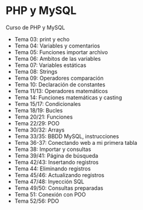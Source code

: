 # PHP y MySQL
Curso de PHP y MySQL

- Tema 03: print y echo
- Tema 04: Variables y comentarios
- Tema 05: Funciones importar archivo
- Tema 06: Ambitos de las variables
- Tema 07: Variables estáticas
- Tema 08: Strings
- Tema 09: Operadores comparación
- Tema 10: Declaración de constantes
- Tema 11/13: Operadores matemáticos
- Tema 14: Funciones matemáticas y casting
- Tema 15/17: Condicionales
- Tema 18/19: Bucles
- Tema 20/21: Funciones
- Tema 22/29: POO
- Tema 30/32: Arrays
- Tema 33/35: BBDD MySQL, instrucciones
- Tema 36-37: Conectando web a mi primera tabla
- Tema 38: Importar y consultas
- Tema 39/41: Página de búsqueda
- Tema 42/43: Insertando registros
- Tema 44: Eliminando registros
- Tema 45/46: Actualizando registros
- Tema 47/48: Inyección SQL
- Tema 49/50: Consultas preparadas
- Tema 51: Conexión con POO
- Tema 52/56: PDO
